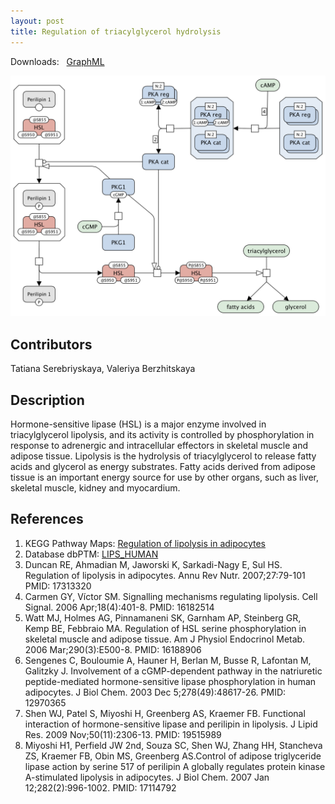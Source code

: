 ```yaml
---
layout: post
title: Regulation of triacylglycerol hydrolysis
---
```


Downloads: &nbsp; 
[GraphML](../downloads/F015-tag.graphml) &nbsp;
<!--[SBGN-ML](../downloads/F015-tag-SBGNv02.sbgn) &nbsp;
[Newt](http://web.newteditor.org/?URL=http://metabolismregulation.org/downloads/F015-tag-newt.sbgn) &nbsp;-->
<p align="middle"><a href="/tag/"><img id="image" src="/downloads/F015-tag.png" width="600"/></a></p>

## Contributors

Tatiana Serebriyskaya, Valeriya Berzhitskaya

## Description

Hormone-sensitive lipase (HSL) is a major enzyme involved in triacylglycerol lipolysis, and its activity is controlled by phosphorylation in response to adrenergic and intracellular effectors in skeletal muscle and adipose tissue. Lipolysis is the hydrolysis of triacylglycerol to release fatty acids and glycerol as energy substrates. Fatty acids derived from adipose tissue is an important energy source for use by other organs, such as liver, skeletal muscle, kidney and myocardium.

## References

1. KEGG Pathway Maps: [Regulation of lipolysis in adipocytes](http://www.genome.jp/kegg-bin/show_pathway?map=hsa04923&show_description=show)
1. Database dbPTM: [LIPS_HUMAN](http://dbptm.mbc.nctu.edu.tw/search_result.php?search_type=db_id&swiss_id=LIPS_HUMAN#reference)
1. Duncan RE, Ahmadian M, Jaworski K, Sarkadi-Nagy E, Sul HS. Regulation of lipolysis in adipocytes. Annu Rev Nutr. 2007;27:79-101 PMID: 17313320
1. Carmen GY, Víctor SM. Signalling mechanisms regulating lipolysis. Cell Signal. 2006 Apr;18(4):401-8. PMID: 16182514 
1. Watt MJ, Holmes AG, Pinnamaneni SK, Garnham AP, Steinberg GR, Kemp BE, Febbraio MA. Regulation of HSL serine phosphorylation in skeletal muscle and adipose tissue. Am J Physiol Endocrinol Metab. 2006 Mar;290(3):E500-8. PMID: 16188906
1. Sengenes C, Bouloumie A, Hauner H, Berlan M, Busse R, Lafontan M, Galitzky J. Involvement of a cGMP-dependent pathway in the natriuretic peptide-mediated hormone-sensitive lipase phosphorylation in human adipocytes. J Biol Chem. 2003 Dec 5;278(49):48617-26. PMID: 12970365
1. Shen WJ, Patel S, Miyoshi H, Greenberg AS, Kraemer FB. Functional interaction of hormone-sensitive lipase and perilipin in lipolysis. J Lipid Res. 2009 Nov;50(11):2306-13. PMID: 19515989
1. Miyoshi H1, Perfield JW 2nd, Souza SC, Shen WJ, Zhang HH, Stancheva ZS, Kraemer FB, Obin MS, Greenberg AS.Control of adipose triglyceride lipase action by serine 517 of perilipin A globally regulates protein kinase A-stimulated lipolysis in adipocytes. J Biol Chem. 2007 Jan 12;282(2):996-1002. PMID: 17114792

